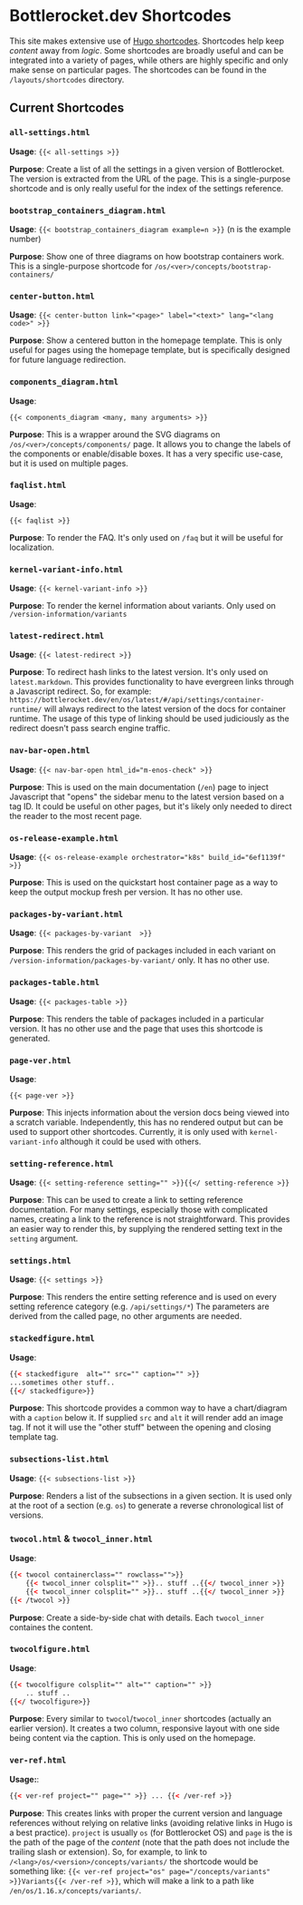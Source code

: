# Bottlerocket.dev Shortcodes

This site makes extensive use of [Hugo shortcodes](https://gohugo.io/content-management/shortcodes/).
Shortcodes help keep _content_ away from _logic_.
Some shortcodes are broadly useful and can be integrated into a variety of pages, while others are highly specific and only make sense on particular pages.
The shortcodes can be found in the `/layouts/shortcodes` directory.

## Current Shortcodes

### `all-settings.html`

__Usage__:
`{{< all-settings >}}`

__Purpose__:
Create a list of all the settings in a given version of Bottlerocket.
The version is extracted from the URL of the page.
This is a single-purpose shortcode and is only really useful for the index of the settings reference.

### `bootstrap_containers_diagram.html`

__Usage__:
`{{< bootstrap_containers_diagram example=n >}}` (n is the example number)

__Purpose__:
Show one of three diagrams on how bootstrap containers work.
This is a single-purpose shortcode for `/os/<ver>/concepts/bootstrap-containers/`

### `center-button.html`

__Usage__:
`{{< center-button link="<page>" label="<text>" lang="<lang code>" >}}`

__Purpose__:
Show a centered button in the homepage template.
This is only useful for pages using the homepage template, but is specifically designed for future language redirection.

### `components_diagram.html`

__Usage__:

`{{< components_diagram <many, many arguments> >}}`

__Purpose__:
This is a wrapper around the SVG diagrams on `/os/<ver>/concepts/components/` page.
It allows you to change the labels of the components or enable/disable boxes.
It has a very specific use-case, but it is used on multiple pages.

### `faqlist.html`

__Usage__:

`{{< faqlist >}}`

__Purpose__:
To render the FAQ. It's only used on `/faq` but it will be useful for localization.

### `kernel-variant-info.html`

__Usage__:
`{{< kernel-variant-info >}}`

__Purpose__:
To render the kernel information about variants. Only used on `/version-information/variants`

### `latest-redirect.html`

__Usage__:
`{{< latest-redirect >}}`

__Purpose__:
To redirect hash links to the latest version. It's only used on `latest.markdown`.
This provides functionality to have evergreen links through a Javascript redirect.
So, for example: `https://bottlerocket.dev/en/os/latest/#/api/settings/container-runtime/` will always redirect to the latest version of the docs for container runtime.
The usage of this type of linking should be used judiciously as the redirect doesn't pass search engine traffic.

### `nav-bar-open.html`

__Usage__:
`{{< nav-bar-open html_id="m-enos-check" >}}`

__Purpose__:
This is used on the main documentation (`/en`) page to inject Javascript that "opens" the sidebar menu to the latest version based on a tag ID.
It could be useful on other pages, but it's likely only needed to direct the reader to the most recent page.

### `os-release-example.html`

__Usage__:
`{{< os-release-example orchestrator="k8s" build_id="6ef1139f" >}}`

__Purpose__:
This is used on the quickstart host container page as a way to keep the output mockup fresh per version.
It has no other use.

### `packages-by-variant.html`

__Usage__:
`{{< packages-by-variant  >}}`

__Purpose__:
This renders the grid of packages included in each variant on `/version-information/packages-by-variant/` only.
It has no other use.

### `packages-table.html`

__Usage__:
`{{< packages-table >}}`

__Purpose__:
This renders the table of packages included in a particular version.
It has no other use and the page that uses this shortcode is generated.

### `page-ver.html`

__Usage__:

`{{< page-ver >}}`

__Purpose__:
This injects information about the version docs being viewed into a scratch variable.
Independently, this has no rendered output but can be used to support other shortcodes.
Currently, it is only used with `kernel-variant-info` although it could be used with others.

### `setting-reference.html`

__Usage__:
`{{< setting-reference setting="" >}}{{</ setting-reference >}}`

__Purpose__:
This can be used to create a link to setting reference documentation.
For many settings, especially those with complicated names, creating a link to the reference is not straightforward.
This provides an easier way to render this, by supplying the rendered setting text in the `setting` argument.

### `settings.html`

__Usage__:
`{{< settings >}}`

__Purpose__:
This renders the entire setting reference and is used on every setting reference category (e.g. `/api/settings/*`)
The parameters are derived from the called page, no other arguments are needed.

### `stackedfigure.html`

__Usage__:

```html
{{< stackedfigure  alt="" src="" caption="" >}} 
...sometimes other stuff..
{{</ stackedfigure>}}
```

__Purpose__:
This shortcode provides a common way to have a chart/diagram with a `caption` below it.
If supplied `src` and `alt` it will render add an image tag. If not it will use the "other stuff" between the opening and closing template tag.

### `subsections-list.html`

__Usage__:
`{{< subsections-list >}}`

__Purpose__:
Renders a list of the subsections in a given section.
It is used only at the root of a section (e.g. `os`) to generate a reverse chronological list of versions.

### `twocol.html` & `twocol_inner.html`

__Usage__:

```html
{{< twocol containerclass="" rowclass="">}}
    {{< twocol_inner colsplit="" >}}.. stuff ..{{</ twocol_inner >}}
    {{< twocol_inner colsplit="" >}}.. stuff ..{{</ twocol_inner >}}
{{< /twocol >}}
```

__Purpose__:
Create a side-by-side chat with details.
Each `twocol_inner` containes the content.

### `twocolfigure.html`

__Usage__:

```html
{{< twocolfigure colsplit="" alt="" caption="" >}}
    .. stuff ..
{{</ twocolfigure>}}
```

__Purpose__:
Every similar to `twocol`/`twocol_inner` shortcodes (actually an earlier version).
It creates a two column, responsive layout with one side being content via the caption.
This is only used on the homepage.

### `ver-ref.html`

__Usage:__:

```html
{{< ver-ref project="" page="" >}} ... {{< /ver-ref >}}
```

__Purpose__:
This creates links with proper the current version and language references without relying on relative links (avoiding relative links in Hugo is a best practice).
`project` is usually `os` (for Bottlerocket OS) and `page` is the is the path of the page of the _content_ (note that the path does not include the trailing slash or extension).
So, for example, to link to `/<lang>/os/<version>/concepts/variants/` the shortcode would be something like: `{{< ver-ref project="os" page="/concepts/variants" >}}Variants{{< /ver-ref >}}`, which will make a link to a path like `/en/os/1.16.x/concepts/variants/`.
